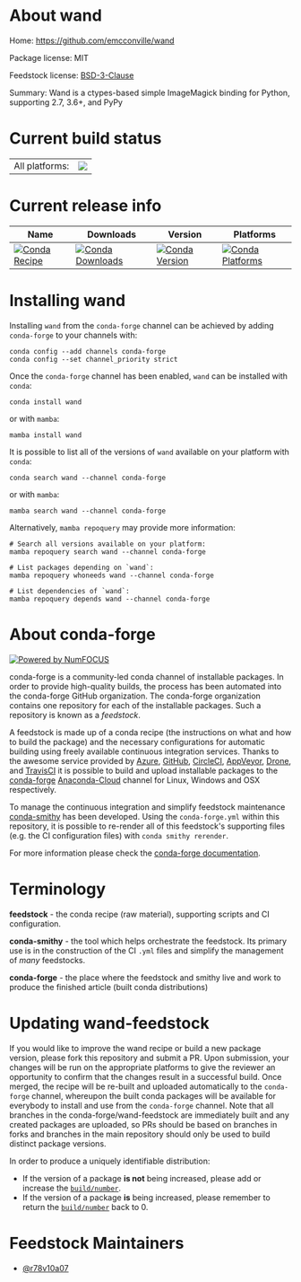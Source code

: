 About wand
==========

Home: https://github.com/emcconville/wand

Package license: MIT

Feedstock license: [BSD-3-Clause](https://github.com/conda-forge/wand-feedstock/blob/master/LICENSE.txt)

Summary: Wand is a ctypes-based simple ImageMagick binding for Python, supporting 2.7, 3.6+, and PyPy

Current build status
====================


<table><tr><td>All platforms:</td>
    <td>
      <a href="https://dev.azure.com/conda-forge/feedstock-builds/_build/latest?definitionId=7561&branchName=master">
        <img src="https://dev.azure.com/conda-forge/feedstock-builds/_apis/build/status/wand-feedstock?branchName=master">
      </a>
    </td>
  </tr>
</table>

Current release info
====================

| Name | Downloads | Version | Platforms |
| --- | --- | --- | --- |
| [![Conda Recipe](https://img.shields.io/badge/recipe-wand-green.svg)](https://anaconda.org/conda-forge/wand) | [![Conda Downloads](https://img.shields.io/conda/dn/conda-forge/wand.svg)](https://anaconda.org/conda-forge/wand) | [![Conda Version](https://img.shields.io/conda/vn/conda-forge/wand.svg)](https://anaconda.org/conda-forge/wand) | [![Conda Platforms](https://img.shields.io/conda/pn/conda-forge/wand.svg)](https://anaconda.org/conda-forge/wand) |

Installing wand
===============

Installing `wand` from the `conda-forge` channel can be achieved by adding `conda-forge` to your channels with:

```
conda config --add channels conda-forge
conda config --set channel_priority strict
```

Once the `conda-forge` channel has been enabled, `wand` can be installed with `conda`:

```
conda install wand
```

or with `mamba`:

```
mamba install wand
```

It is possible to list all of the versions of `wand` available on your platform with `conda`:

```
conda search wand --channel conda-forge
```

or with `mamba`:

```
mamba search wand --channel conda-forge
```

Alternatively, `mamba repoquery` may provide more information:

```
# Search all versions available on your platform:
mamba repoquery search wand --channel conda-forge

# List packages depending on `wand`:
mamba repoquery whoneeds wand --channel conda-forge

# List dependencies of `wand`:
mamba repoquery depends wand --channel conda-forge
```


About conda-forge
=================

[![Powered by
NumFOCUS](https://img.shields.io/badge/powered%20by-NumFOCUS-orange.svg?style=flat&colorA=E1523D&colorB=007D8A)](https://numfocus.org)

conda-forge is a community-led conda channel of installable packages.
In order to provide high-quality builds, the process has been automated into the
conda-forge GitHub organization. The conda-forge organization contains one repository
for each of the installable packages. Such a repository is known as a *feedstock*.

A feedstock is made up of a conda recipe (the instructions on what and how to build
the package) and the necessary configurations for automatic building using freely
available continuous integration services. Thanks to the awesome service provided by
[Azure](https://azure.microsoft.com/en-us/services/devops/), [GitHub](https://github.com/),
[CircleCI](https://circleci.com/), [AppVeyor](https://www.appveyor.com/),
[Drone](https://cloud.drone.io/welcome), and [TravisCI](https://travis-ci.com/)
it is possible to build and upload installable packages to the
[conda-forge](https://anaconda.org/conda-forge) [Anaconda-Cloud](https://anaconda.org/)
channel for Linux, Windows and OSX respectively.

To manage the continuous integration and simplify feedstock maintenance
[conda-smithy](https://github.com/conda-forge/conda-smithy) has been developed.
Using the ``conda-forge.yml`` within this repository, it is possible to re-render all of
this feedstock's supporting files (e.g. the CI configuration files) with ``conda smithy rerender``.

For more information please check the [conda-forge documentation](https://conda-forge.org/docs/).

Terminology
===========

**feedstock** - the conda recipe (raw material), supporting scripts and CI configuration.

**conda-smithy** - the tool which helps orchestrate the feedstock.
                   Its primary use is in the construction of the CI ``.yml`` files
                   and simplify the management of *many* feedstocks.

**conda-forge** - the place where the feedstock and smithy live and work to
                  produce the finished article (built conda distributions)


Updating wand-feedstock
=======================

If you would like to improve the wand recipe or build a new
package version, please fork this repository and submit a PR. Upon submission,
your changes will be run on the appropriate platforms to give the reviewer an
opportunity to confirm that the changes result in a successful build. Once
merged, the recipe will be re-built and uploaded automatically to the
`conda-forge` channel, whereupon the built conda packages will be available for
everybody to install and use from the `conda-forge` channel.
Note that all branches in the conda-forge/wand-feedstock are
immediately built and any created packages are uploaded, so PRs should be based
on branches in forks and branches in the main repository should only be used to
build distinct package versions.

In order to produce a uniquely identifiable distribution:
 * If the version of a package **is not** being increased, please add or increase
   the [``build/number``](https://docs.conda.io/projects/conda-build/en/latest/resources/define-metadata.html#build-number-and-string).
 * If the version of a package **is** being increased, please remember to return
   the [``build/number``](https://docs.conda.io/projects/conda-build/en/latest/resources/define-metadata.html#build-number-and-string)
   back to 0.

Feedstock Maintainers
=====================

* [@r78v10a07](https://github.com/r78v10a07/)

